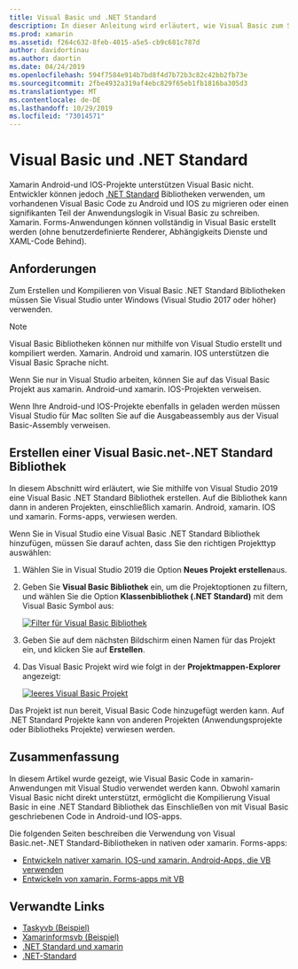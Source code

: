 ```yaml
---
title: Visual Basic und .NET Standard
description: In dieser Anleitung wird erläutert, wie Visual Basic zum Schreiben von .NET Standard Projekten verwendet werden kann, die in Projektmappen für xamarin. IOS und xamarin. Android verwendet werden können.
ms.prod: xamarin
ms.assetid: f264c632-8feb-4015-a5e5-cb9c681c787d
author: davidortinau
ms.author: daortin
ms.date: 04/24/2019
ms.openlocfilehash: 594f7584e914b7bd8f4d7b72b3c82c42bb2fb73e
ms.sourcegitcommit: 2fbe4932a319af4ebc829f65eb1fb1816ba305d3
ms.translationtype: MT
ms.contentlocale: de-DE
ms.lasthandoff: 10/29/2019
ms.locfileid: "73014571"
---
```

# <a name="visual-basic-and-net-standard"></a>Visual Basic und .NET Standard

Xamarin Android-und IOS-Projekte unterstützen Visual Basic nicht. Entwickler können jedoch [.NET Standard](~/cross-platform/app-fundamentals/net-standard.md) Bibliotheken verwenden, um vorhandenen Visual Basic Code zu Android und IOS zu migrieren oder einen signifikanten Teil der Anwendungslogik in Visual Basic zu schreiben. Xamarin. Forms-Anwendungen können vollständig in Visual Basic erstellt werden (ohne benutzerdefinierte Renderer, Abhängigkeits Dienste und XAML-Code Behind).

## <a name="requirements"></a>Anforderungen

Zum Erstellen und Kompilieren von Visual Basic .NET Standard Bibliotheken müssen Sie Visual Studio unter Windows (Visual Studio 2017 oder höher) verwenden.

> [!NOTE]
> Visual Basic Bibliotheken können nur mithilfe von Visual Studio erstellt und kompiliert werden. Xamarin. Android und xamarin. IOS unterstützen die Visual Basic Sprache nicht.
>
> Wenn Sie nur in Visual Studio arbeiten, können Sie auf das Visual Basic Projekt aus xamarin. Android-und xamarin. IOS-Projekten verweisen.
>
> Wenn Ihre Android-und IOS-Projekte ebenfalls in geladen werden müssen Visual Studio für Mac sollten Sie auf die Ausgabeassembly aus der Visual Basic-Assembly verweisen.

## <a name="creating-a-visual-basicnet-net-standard-library"></a>Erstellen einer Visual Basic.net-.NET Standard Bibliothek

In diesem Abschnitt wird erläutert, wie Sie mithilfe von Visual Studio 2019 eine Visual Basic .NET Standard Bibliothek erstellen.
Auf die Bibliothek kann dann in anderen Projekten, einschließlich xamarin. Android, xamarin. IOS und xamarin. Forms-apps, verwiesen werden.

Wenn Sie in Visual Studio eine Visual Basic .NET Standard Bibliothek hinzufügen, müssen Sie darauf achten, dass Sie den richtigen Projekttyp auswählen:

1. Wählen Sie in Visual Studio 2019 die Option **Neues Projekt erstellen**aus.

2. Geben Sie **Visual Basic Bibliothek** ein, um die Projektoptionen zu filtern, und wählen Sie die Option **Klassenbibliothek (.NET Standard)** mit dem Visual Basic Symbol aus:

    [![Filter für Visual Basic Bibliothek](xamarin-forms-images/06-sml.png)](xamarin-forms-images/06.png#lightbox)

3. Geben Sie auf dem nächsten Bildschirm einen Namen für das Projekt ein, und klicken Sie auf **Erstellen**.

4. Das Visual Basic Projekt wird wie folgt in der **Projektmappen-Explorer** angezeigt:

    [![leeres Visual Basic Projekt](images/new-library-sml.png)](images/new-library.png#lightbox)

Das Projekt ist nun bereit, Visual Basic Code hinzugefügt werden kann. Auf .NET Standard Projekte kann von anderen Projekten (Anwendungsprojekte oder Bibliotheks Projekte) verwiesen werden.

## <a name="summary"></a>Zusammenfassung

In diesem Artikel wurde gezeigt, wie Visual Basic Code in xamarin-Anwendungen mit Visual Studio verwendet werden kann. Obwohl xamarin Visual Basic nicht direkt unterstützt, ermöglicht die Kompilierung Visual Basic in eine .NET Standard Bibliothek das Einschließen von mit Visual Basic geschriebenen Code in Android-und IOS-apps.

Die folgenden Seiten beschreiben die Verwendung von Visual Basic.net-.NET Standard-Bibliotheken in nativen oder xamarin. Forms-apps:

- [Entwickeln nativer xamarin. IOS-und xamarin. Android-Apps, die VB verwenden](native-apps.md)
- [Entwickeln von xamarin. Forms-apps mit VB](xamarin-forms.md)

## <a name="related-links"></a>Verwandte Links

- [Taskyvb (Beispiel)](https://docs.microsoft.com/samples/xamarin/mobile-samples/visualbasic-taskyvb/)
- [Xamarinformsvb (Beispiel)](https://docs.microsoft.com/samples/xamarin/mobile-samples/visualbasic-xamarinformsvb/)
- [.NET Standard und xamarin](~/cross-platform/app-fundamentals/net-standard.md)
- [.NET-Standard](/dotnet/standard/net-standard/)
